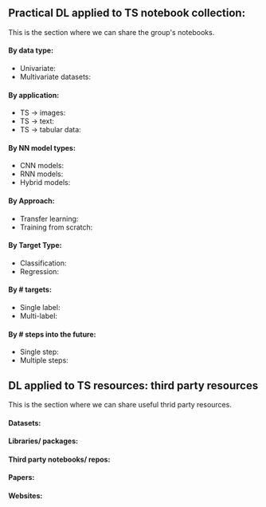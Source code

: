 ## Practical DL applied to TS notebook collection:
This is the section where we can share the group's notebooks.

#### By data type: 
- Univariate:
- Multivariate datasets:

#### By application: 
- TS → images:
- TS → text:
- TS → tabular data:

#### By NN model types: 
- CNN models:
- RNN models:
- Hybrid models:

#### By Approach:
- Transfer learning:
- Training from scratch:

#### By Target Type:
- Classification:
- Regression:

#### By # targets:
- Single label:
- Multi-label:

#### By # steps into the future:
- Single step:
- Multiple steps:


## DL applied to TS resources: third party resources
This is the section where we can share useful thrid party resources. 

#### Datasets:

#### Libraries/ packages:

#### Third party notebooks/ repos:

#### Papers:

#### Websites:

